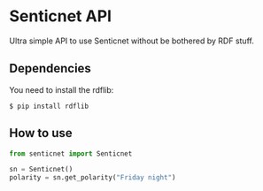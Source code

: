 # Senticnet API

Ultra simple API to use Senticnet without be bothered by RDF stuff.

## Dependencies

You need to install the rdflib:

```
$ pip install rdflib
```

## How to use

```python
from senticnet import Senticnet

sn = Senticnet()
polarity = sn.get_polarity("Friday night")
```
